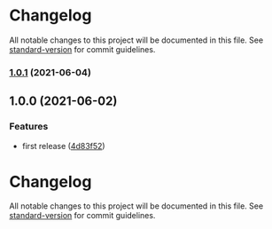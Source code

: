 # Changelog

All notable changes to this project will be documented in this file. See [standard-version](https://github.com/conventional-changelog/standard-version) for commit guidelines.

### [1.0.1](https://github.com/raohong/mes-babel-plugin-intl/compare/v1.0.0...v1.0.1) (2021-06-04)

## 1.0.0 (2021-06-02)

### Features

- first release ([4d83f52](https://github.com/raohong/mes-babel-plugin-intl/commit/4d83f522c74b34289bc21957299ae0c352e81c86))

# Changelog

All notable changes to this project will be documented in this file. See [standard-version](https://github.com/conventional-changelog/standard-version) for commit guidelines.

